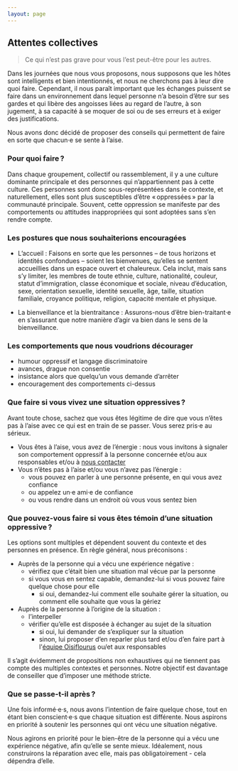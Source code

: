 ```yaml
---
layout: page
---
```


## Attentes collectives

> Ce qui n’est pas grave pour vous l’est peut-être pour les autres.

Dans les journées que nous vous proposons, nous supposons que les hôtes sont intelligents et bien intentionnés, et nous ne cherchons pas à leur dire quoi faire. Cependant, il nous paraît important que les échanges puissent se faire dans un environnement dans lequel personne n’a besoin d’être sur ses gardes et qui libère des angoisses liées au regard de l’autre, à son jugement, à sa capacité à se moquer de soi ou de ses erreurs et à exiger des justifications.  

Nous avons donc décidé de proposer des conseils qui permettent de faire en sorte que chacun·e se sente à l’aise.  

### Pour quoi faire ?

Dans chaque groupement, collectif ou rassemblement, il y a une culture dominante principale et des personnes qui n’appartiennent pas à cette culture. Ces personnes sont donc sous-représentées dans le contexte, et naturellement, elles sont plus susceptibles d’être « oppressées » par la communauté principale. Souvent, cette oppression se manifeste par des comportements ou attitudes inappropriées qui sont adoptées sans s’en rendre compte.

### Les postures que nous souhaiterions encouragées

- L’accueil : Faisons en sorte que les personnes – de tous horizons et identités confondues – soient les bienvenues, qu’elles se sentent accueillies dans un espace ouvert et chaleureux. Cela inclut, mais sans s’y limiter, les membres de toute ethnie, culture, nationalité, couleur, statut d’immigration, classe économique et sociale, niveau d’éducation, sexe, orientation sexuelle, identité sexuelle, âge, taille, situation familiale, croyance politique, religion, capacité mentale et physique.

- La bienveillance et la bientraitance : Assurons-nous d’être bien-traitant·e en s’assurant que notre manière d’agir va bien dans le sens de la bienveillance.

### Les comportements que nous voudrions décourager

- humour oppressif et langage discriminatoire
- avances, drague non consentie
- insistance alors que quelqu’un vous demande d’arrêter
- encouragement des comportements ci-dessus

### Que faire si vous vivez une situation oppressives ?

Avant toute chose, sachez que vous êtes légitime de dire que vous n’êtes pas à l’aise avec ce qui est en train de se passer. Vous serez pris·e au sérieux.

- Vous êtes à l’aise, vous avez de l’énergie : nous vous invitons à signaler son comportement oppressif à la personne concernée et/ou aux responsables et/ou à [nous contacter](/nous-contacter)
- Vous n’êtes pas à l’aise et/ou vous n’avez pas l’énergie :
  - vous pouvez en parler à une personne présente, en qui vous avez confiance
  - ou appelez un·e ami·e de confiance
  - ou vous rendre dans un endroit où vous vous sentez bien

### Que pouvez-vous faire si vous êtes témoin d’une situation oppressive ?

Les options sont multiples et dépendent souvent du contexte et des personnes en présence. En règle général, nous préconisons :

- Auprès de la personne qui a vécu une expérience négative :
  - vérifiez que c’était bien une situation mal vécue par la personne
  - si vous vous en sentez capable, demandez-lui si vous pouvez faire quelque chose pour elle
    - si oui, demandez-lui comment elle souhaite gérer la situation, ou comment elle souhaite que vous la gériez
- Auprès de la personne à l’origine de la situation :
  - l’interpeller
  - vérifier qu’elle est disposée à échanger au sujet de la situation
    - si oui, lui demander de s’expliquer sur la situation
    - sinon, lui proposer d’en reparler plus tard et/ou d’en faire part à l'[équipe Oisiflourus](/nous-contacter) ou/et aux responsables

Il s’agit évidemment de propositions non exhaustives qui ne tiennent pas compte des multiples contextes et personnes. Notre objectif est davantage de conseiller que d’imposer une méthode stricte.

### Que se passe-t-il après ?

Une fois informé·e·s, nous avons l’intention de faire quelque chose, tout en étant bien conscient·e·s que chaque situation est différente. Nous aspirons en priorité à soutenir les personnes qui ont vécu une situation négative.
  
Nous agirons en priorité pour le bien-être de la personne qui a vécu une expérience négative, afin qu’elle se sente mieux. Idéalement, nous construirons la réparation avec elle, mais pas obligatoirement - cela dépendra d’elle.
